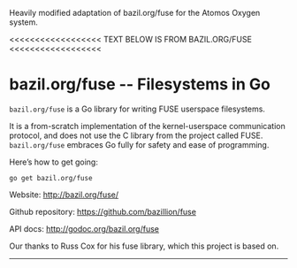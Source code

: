 Heavily modified adaptation of bazil.org/fuse for the Atomos Oxygen system.

<<<<<<<<<<<<<<<<<< TEXT BELOW IS FROM BAZIL.ORG/FUSE <<<<<<<<<<<<<<<<<<

bazil.org/fuse -- Filesystems in Go
===================================

`bazil.org/fuse` is a Go library for writing FUSE userspace
filesystems.

It is a from-scratch implementation of the kernel-userspace
communication protocol, and does not use the C library from the
project called FUSE. `bazil.org/fuse` embraces Go fully for safety and
ease of programming.

Here’s how to get going:

    go get bazil.org/fuse

Website: http://bazil.org/fuse/

Github repository: https://github.com/bazillion/fuse

API docs: http://godoc.org/bazil.org/fuse

Our thanks to Russ Cox for his fuse library, which this project is
based on.

------------------------------------
